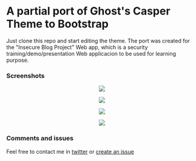 # A partial port of Ghost's Casper Theme to Bootstrap

Just clone this repo and start editing the theme.
The port was created for the "Insecure Blog Project" Web app, which is a security training/demo/presentation Web applicacion to be used for learning purpose.

### Screenshots
<p align="center">
  <img src ="https://github.com/gbuszmicz/insecure-blog-project-theme/tree/master/img/index.png" />
</p>
<p align="center">
  <img src ="https://github.com/gbuszmicz/insecure-blog-project-theme/tree/master/img/index2.png" />
</p>
<p align="center">
  <img src ="https://github.com/gbuszmicz/insecure-blog-project-theme/tree/master/img/single-post.png" />
</p>
<p align="center">
  <img src ="https://github.com/gbuszmicz/insecure-blog-project-theme/tree/master/img/login.png" />
</p>


### Comments and issues
Feel free to contact me in [twitter](https://twitter.com/gbuszmicz) or [create an issue](https://github.com/gbuszmicz/insecure-blog-project-theme/issues/new)
